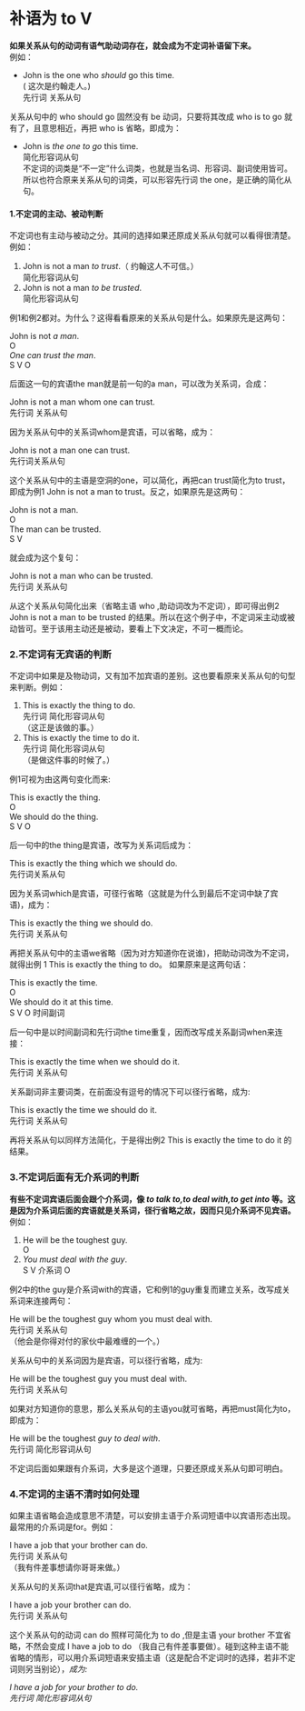 # 补语为 to V

<b>如果**关系从句的动词有语气助动词**存在，就会成为**不定词补语**留下来。</b>  
例如：  
- John is the one who <em>should</em> go this time.  
( 这次是约翰走人。)    
先行词 关系从句   

关系从句中的 who should go 固然没有 be 动词，只要将其改成 who is to go 就有了，且意思相近，再把 who is 省略，即成为：  
- John is <em>the one to go</em> this time.   
简化形容词从句  
不定词的词类是“不一定”什么词类，也就是当名词、形容词、副词使用皆可。所以也符合原来关系从句的词类，可以形容先行词 the one，是正确的简化从句。

#### 1.不定词的主动、被动判断


不定词也有主动与被动之分。其间的选择如果还原成关系从句就可以看得很清楚。例如：  
>  
1. John is not a man <em>to trust</em>.（ 约翰这人不可信。）  
简化形容词从句  
2. John is not a man <em>to be trusted</em>.  
简化形容词从句  

例1和例2都对。为什么？这得看看原来的关系从句是什么。如果原先是这两句：  
>  
John is not <em>a man</em>.  
O   
<em>One</em> <em>can trust</em> <em>the man</em>.  
S V O  

后面这一句的宾语the man就是前一句的a man，可以改为关系词，合成：   
>  
John is not a man whom one can trust.  
先行词 关系从句  

因为关系从句中的关系词whom是宾语，可以省略，成为：  
>  
John is not a man one can trust.  
先行词关系从句  

这个关系从句中的主语是空洞的one，可以简化，再把can trust简化为to trust，即成为例1 John is not a man to trust。反之，如果原先是这两句：  
>  
John is not a man.  
O  
The man can be trusted.  
S V  

就会成为这个复句：   
>  
John is not a man who can be trusted.  
先行词 关系从句  

从这个关系从句简化出来（省略主语 who ,助动词改为不定词），即可得出例2 John is not a man to be trusted 的结果。所以在这个例子中，不定词采主动或被动皆可。至于该用主动还是被动，要看上下文决定，不可一概而论。  


### 2.不定词有无宾语的判断


不定词中如果是及物动词，又有加不加宾语的差别。这也要看原来关系从句的句型来判断。例如：  
>  
1. This is exactly the thing to do.  
先行词 简化形容词从句  
（这正是该做的事。）
2. This is exactly the time to do it.  
先行词 简化形容词从句  
（是做这件事的时候了。）  

例1可视为由这两句变化而来:  
>  
This is exactly the thing.  
O  
We should do the thing.  
S V O  

后一句中的the thing是宾语，改写为关系词后成为：  
>  
This is exactly the thing which we should do.  
先行词关系从句  

因为关系词which是宾语，可径行省略（这就是为什么到最后不定词中缺了宾语)，成为：  
>  
This is exactly the thing we should do.  
先行词 关系从句  

再把关系从句中的主语we省略（因为对方知道你在说谁)，把助动词改为不定词，就得出例 1 This is exactly the thing to do。
如果原来是这两句话：    
>  
This is exactly the time.  
O  
We should do it at this time.  
S V O 时间副词  

后一句中是以时间副词和先行词the time重复，因而改写成关系副词when来连接：  
>  
This is exactly the time when we should do it.  
先行词 关系从句   

关系副词非主要词类，在前面没有逗号的情况下可以径行省略，成为:  
>  
This is exactly the time we should do it.  
先行词 关系从句  

再将关系从句以同样方法简化，于是得出例2 This is exactly the time to do it 的结果。

### 3.不定词后面有无介系词的判断


<b>有些不定词宾语后面会跟个介系词，像 <em>to talk to,to deal with,to get into</em>  等。这是因为介系词后面的宾语就是关系词，径行省略之故，因而只见介系词不见宾语。</b>例如：  
>  
1. He will be the toughest guy.  
O  
2. <em>You</em> <em>must deal</em> <em>with the guy</em>.  
S V 介系词 O  

例2中的the guy是介系词with的宾语，它和例1的guy重复而建立关系，改写成关系词来连接两句：  
>  
He will be the toughest guy whom you must deal with.  
先行词 关系从句  
（他会是你得对付的家伙中最难缠的一个。）  

关系从句中的关系词因为是宾语，可以径行省略，成为:  
>  
He will be the toughest guy you must deal with.  
先行词 关系从句  

如果对方知道你的意思，那么关系从句的主语you就可省略，再把must简化为to，即成为：  
>  
He will be the toughest <em>guy</em> <em>to deal with</em>.  
先行词 简化形容词从句  

不定词后面如果跟有介系词，大多是这个道理，只要还原成关系从句即可明白。  


### 4.不定词的主语不清时如何处理

  
如果主语省略会造成意思不清楚，可以安排主语于介系词短语中以宾语形态出现。最常用的介系词是for。例如：  
>   
I have a job that your brother can do.  
先行词 关系从句  
（我有件差事想请你哥哥来做。）  

关系从句的关系词that是宾语,可以径行省略，成为：  
>  
I have a job your brother can do.  
先行词 关系从句  

这个关系从句的动词 can do 照样可简化为 to do ,但是主语 your brother  不宜省略，不然会变成 I have a job to do  （我自己有件差事要做）。碰到这种主语不能省略的情形，可以用介系词短语来安插主语（这是配合不定词时的选择，若非不定词则另当别论），<em>成为:  
>  
I have a job for your brother to do.  
先行词 简化形容词从句  